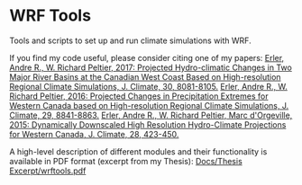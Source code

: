 # WRF Tools
Tools and scripts to set up and run climate simulations with WRF.

If you find my code useful, please consider citing one of my papers:
[Erler, Andre R., W. Richard Peltier, 2017: Projected Hydro-climatic Changes in Two Major River Basins at the Canadian West Coast Based on High-resolution Regional Climate Simulations, J. Climate, 30, 8081-8105.](http://journals.ametsoc.org/doi/abs/10.1175/JCLI-D-16-0870.1)
[Erler, Andre R., W. Richard Peltier, 2016: Projected Changes in Precipitation Extremes for Western Canada based on High-resolution Regional Climate Simulations, J. Climate, 29, 8841-8863.](http://journals.ametsoc.org/doi/abs/10.1175/JCLI-D-15-0530.1)
[Erler, Andre R., W. Richard Peltier, Marc d'Orgeville, 2015: Dynamically Downscaled High Resolution Hydro-Climate Projections for Western Canada, J. Climate, 28, 423-450.](http://journals.ametsoc.org/doi/abs/10.1175/JCLI-D-14-00174.1)

A high-level description of different modules and their functionality is available in PDF format (excerpt from my Thesis):
[Docs/Thesis Excerpt/wrftools.pdf](https://github.com/aerler/WRF-Tools/blob/master/Docs/Thesis%20Excerpt/wrftools.pdf)
